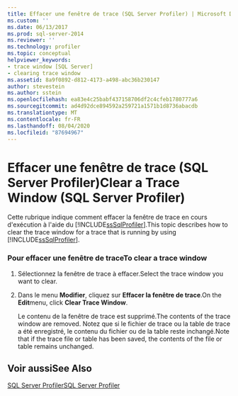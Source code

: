 ```yaml
---
title: Effacer une fenêtre de trace (SQL Server Profiler) | Microsoft Docs
ms.custom: ''
ms.date: 06/13/2017
ms.prod: sql-server-2014
ms.reviewer: ''
ms.technology: profiler
ms.topic: conceptual
helpviewer_keywords:
- trace window [SQL Server]
- clearing trace window
ms.assetid: 8a9f0892-d812-4173-a498-abc36b230147
author: stevestein
ms.author: sstein
ms.openlocfilehash: ea83e4c25babf437158706df2c4cfeb1780777a6
ms.sourcegitcommit: ad4d92dce894592a259721a1571b1d8736abacdb
ms.translationtype: MT
ms.contentlocale: fr-FR
ms.lasthandoff: 08/04/2020
ms.locfileid: "87694967"
---
```

# <a name="clear-a-trace-window-sql-server-profiler"></a><span data-ttu-id="69eeb-102">Effacer une fenêtre de trace (SQL Server Profiler)</span><span class="sxs-lookup"><span data-stu-id="69eeb-102">Clear a Trace Window (SQL Server Profiler)</span></span>
  <span data-ttu-id="69eeb-103">Cette rubrique indique comment effacer la fenêtre de trace en cours d'exécution à l'aide du [!INCLUDE[ssSqlProfiler](../../includes/sssqlprofiler-md.md)].</span><span class="sxs-lookup"><span data-stu-id="69eeb-103">This topic describes how to clear the trace window for a trace that is running by using [!INCLUDE[ssSqlProfiler](../../includes/sssqlprofiler-md.md)].</span></span>  
  
### <a name="to-clear-a-trace-window"></a><span data-ttu-id="69eeb-104">Pour effacer une fenêtre de trace</span><span class="sxs-lookup"><span data-stu-id="69eeb-104">To clear a trace window</span></span>  
  
1.  <span data-ttu-id="69eeb-105">Sélectionnez la fenêtre de trace à effacer.</span><span class="sxs-lookup"><span data-stu-id="69eeb-105">Select the trace window you want to clear.</span></span>  
  
2.  <span data-ttu-id="69eeb-106">Dans le menu **Modifier**, cliquez sur **Effacer la fenêtre de trace**.</span><span class="sxs-lookup"><span data-stu-id="69eeb-106">On the **Edit**menu, click **Clear Trace Window**.</span></span>  
  
     <span data-ttu-id="69eeb-107">Le contenu de la fenêtre de trace est supprimé.</span><span class="sxs-lookup"><span data-stu-id="69eeb-107">The contents of the trace window are removed.</span></span> <span data-ttu-id="69eeb-108">Notez que si le fichier de trace ou la table de trace a été enregistré, le contenu du fichier ou de la table reste inchangé.</span><span class="sxs-lookup"><span data-stu-id="69eeb-108">Note that if the trace file or table has been saved, the contents of the file or table remains unchanged.</span></span>  
  
## <a name="see-also"></a><span data-ttu-id="69eeb-109">Voir aussi</span><span class="sxs-lookup"><span data-stu-id="69eeb-109">See Also</span></span>  
 [<span data-ttu-id="69eeb-110">SQL Server Profiler</span><span class="sxs-lookup"><span data-stu-id="69eeb-110">SQL Server Profiler</span></span>](sql-server-profiler.md)  
  
  
